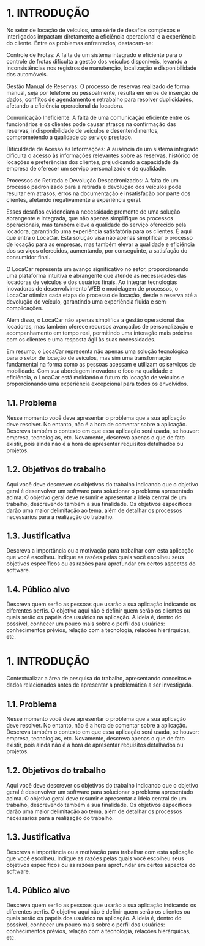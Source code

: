 # 1. INTRODUÇÃO

No setor de locação de veículos, uma série de desafios complexos e interligados impactam diretamente a eficiência operacional e a experiência do cliente. Entre os problemas enfrentados, destacam-se: 

 Controle de Frotas: A falta de um sistema integrado e eficiente para o controle de frotas dificulta a gestão dos veículos disponíveis, levando a inconsistências nos registros de manutenção, localização e disponibilidade dos automóveis. 

 Gestão Manual de Reservas: O processo de reservas realizado de forma manual, seja por telefone ou pessoalmente, resulta em erros de inserção de dados, conflitos de agendamento e retrabalho para resolver duplicidades, afetando a eficiência operacional da locadora. 

 Comunicação Ineficiente: A falta de uma comunicação eficiente entre os funcionários e os clientes pode causar atrasos na confirmação das reservas, indisponibilidade de veículos e desentendimentos, comprometendo a qualidade do serviço prestado. 

 Dificuldade de Acesso às Informações: A ausência de um sistema integrado dificulta o acesso às informações relevantes sobre as reservas, histórico de locações e preferências dos clientes, prejudicando a capacidade da empresa de oferecer um serviço personalizado e de qualidade. 

Processos de Retirada e Devolução Despadronizados: A falta de um processo padronizado para a retirada e devolução dos veículos pode resultar em atrasos, erros na documentação e insatisfação por parte dos clientes, afetando negativamente a experiência geral. 

Esses desafios evidenciam a necessidade premente de uma solução abrangente e integrada, que não apenas simplifique os processos operacionais, mas também eleve a qualidade do serviço oferecido pela locadora, garantindo uma experiência satisfatória para os clientes. É aqui que entra o LocaCar. Esta solução visa não apenas simplificar o processo de locação para as empresas, mas também elevar a qualidade e eficiência dos serviços oferecidos, aumentando, por conseguinte, a satisfação do consumidor final. 

O LocaCar representa um avanço significativo no setor, proporcionando uma plataforma intuitiva e abrangente que atende às necessidades das locadoras de veículos e dos usuários finais. Ao integrar tecnologias inovadoras de desenvolvimento WEB e modelagem de processos, o LocaCar otimiza cada etapa do processo de locação, desde a reserva até a devolução do veículo, garantindo uma experiência fluida e sem complicações. 

Além disso, o LocaCar não apenas simplifica a gestão operacional das locadoras, mas também oferece recursos avançados de personalização e acompanhamento em tempo real, permitindo uma interação mais próxima com os clientes e uma resposta ágil às suas necessidades. 

Em resumo, o LocaCar representa não apenas uma solução tecnológica para o setor de locação de veículos, mas sim uma transformação fundamental na forma como as pessoas acessam e utilizam os serviços de mobilidade. Com sua abordagem inovadora e foco na qualidade e eficiência, o LocaCar está moldando o futuro da locação de veículos e proporcionando uma experiência excepcional para todos os envolvidos. 

## 1.1. Problema

Nesse momento você deve apresentar o problema que a sua aplicação deve resolver. No entanto, não é a hora de comentar sobre a aplicação. 
Descreva também o contexto em que essa aplicação será usada, se houver: empresa, tecnologias, etc. Novamente, descreva apenas o que de fato existir, pois ainda não é a hora de apresentar requisitos detalhados ou projetos.

## 1.2. Objetivos do trabalho

Aqui você deve descrever os objetivos do trabalho indicando que o objetivo geral é desenvolver um software para solucionar o problema apresentado acima. O objetivo geral deve resumir e apresentar a ideia central de um trabalho, descrevendo também a sua finalidade. Os objetivos específicos darão uma maior delimitação ao tema, além de detalhar os processos necessários para a realização do trabalho.

## 1.3. Justificativa

Descreva a importância ou a motivação para trabalhar com esta aplicação que você escolheu. Indique as razões pelas quais você escolheu seus objetivos específicos ou as razões para aprofundar em certos aspectos do software.

## 1.4. Público alvo

Descreva quem serão as pessoas que usarão a sua aplicação indicando os diferentes perfis. O objetivo aqui não é definir quem serão os clientes ou quais serão os papéis dos usuários na aplicação. A ideia é, dentro do possível, conhecer um pouco mais sobre o perfil dos usuários: conhecimentos prévios, relação com a tecnologia, relações hierárquicas, etc.












# 1. INTRODUÇÃO

Contextualizar a área de pesquisa do trabalho, apresentando conceitos e dados relacionados antes de apresentar a problemática a ser investigada.

## 1.1. Problema

Nesse momento você deve apresentar o problema que a sua aplicação deve resolver. No entanto, não é a hora de comentar sobre a aplicação. 
Descreva também o contexto em que essa aplicação será usada, se houver: empresa, tecnologias, etc. Novamente, descreva apenas o que de fato existir, pois ainda não é a hora de apresentar requisitos detalhados ou projetos.

## 1.2. Objetivos do trabalho

Aqui você deve descrever os objetivos do trabalho indicando que o objetivo geral é desenvolver um software para solucionar o problema apresentado acima. O objetivo geral deve resumir e apresentar a ideia central de um trabalho, descrevendo também a sua finalidade. Os objetivos específicos darão uma maior delimitação ao tema, além de detalhar os processos necessários para a realização do trabalho.

## 1.3. Justificativa

Descreva a importância ou a motivação para trabalhar com esta aplicação que você escolheu. Indique as razões pelas quais você escolheu seus objetivos específicos ou as razões para aprofundar em certos aspectos do software.

## 1.4. Público alvo

Descreva quem serão as pessoas que usarão a sua aplicação indicando os diferentes perfis. O objetivo aqui não é definir quem serão os clientes ou quais serão os papéis dos usuários na aplicação. A ideia é, dentro do possível, conhecer um pouco mais sobre o perfil dos usuários: conhecimentos prévios, relação com a tecnologia, relações hierárquicas, etc.
